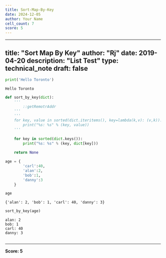 ```yaml
---
title: Sort-Map-By-Key
date: 2024-12-05
author: Your Name
cell_count: 7
score: 5
---
```


---
title: "Sort Map By Key"
author: "Rj"
date: 2019-04-20
description: "List Test"
type: technical_note
draft: false
---

```python
print('Hello Toronto')
```

    Hello Toronto



```python
def sort_by_key(dict):
    '''
        ::getRemotrAddr
    '''
    '''
    for key, value in sorted(dict.iteritems(), key=lambda(k,v): (v,k)):
        print("%s: %s" % (key, value))
    '''
    
    for key in sorted(dict.keys()):
        print("%s: %s" % (key, dict[key]))
    
    return None
```


```python
age = {
        'carl':40,
        'alan':2,
        'bob':1,
        'danny':3
    }
```


```python
age
```




    {'alan': 2, 'bob': 1, 'carl': 40, 'danny': 3}




```python
sort_by_key(age)
```

    alan: 2
    bob: 1
    carl: 40
    danny: 3



```python

```


---
**Score: 5**